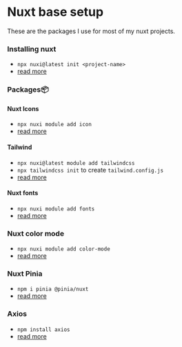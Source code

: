 # Nuxt base setup
These are the packages I use for most of my nuxt projects.

### Installing nuxt 
- `npx nuxi@latest init <project-name>`
- [read more](https://nuxt.com/docs/getting-started/installation)

### Packages📦

#### Nuxt Icons
- `npx nuxi module add icon`
- [read more](https://nuxt.com/modules/icon)

#### Tailwind
- `npx nuxi@latest module add tailwindcss`
- `npx tailwindcss init` to create `tailwind.config.js`
- [read more](https://tailwindcss.nuxtjs.org/getting-started/installation)

#### Nuxt fonts
- `npx nuxi module add fonts`
- [read more](https://fonts.nuxt.com)

### Nuxt color mode
- `npx nuxi module add color-mode`
- [read more](https://color-mode.nuxtjs.org/)

### Nuxt Pinia
- `npm i pinia @pinia/nuxt`
- [read more](https://nuxt.com/modules/pinia)

### Axios
- `npm install axios`
- [read more](https://axios-http.com/docs/intro)
